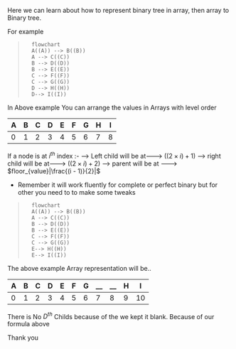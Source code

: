 
Here we can learn about how to represent binary tree in array, then array to Binary tree.

For example
>```mermaid
>	flowchart
>	A((A)) --> B((B))
>	A --> C((C))
>	B --> D((D))
>	B --> E((E))
>	C --> F((F))
>	C --> G((G))
>	D --> H((H))
>	D--> I((I))
>```

In Above example You can arrange the values in Arrays with level order

|A|B|C|D|E|F|G|H|I|
|-|-|-|-|-|-|-|-|-|
|0|1|2|3|4|5|6|7|8|

If a node is at $i^{th}$ index :-
--> Left child will be at---> $((2\times i)+1)$
--> right child will be at---> $((2\times i)+2)$
--> parent will be at ---> $floor_{value}|\frac{(i - 1)}{2}|$

- Remember it will work fluently for complete or perfect binary but for other you need to to make some tweaks 
>```mermaid
>	flowchart
>	A((A)) --> B((B))
>	A --> C((C))
>	B --> D((D))
>	B --> E((E))
>	C --> F((F))
>	C --> G((G))
>	E--> H((H))
>	E--> I((I))
>```

The above example Array representation will be..

|A|B|C|D|E|F|G|__|__|H|I|
|-|-|-|-|-|-|-|-|-|-|-|
|0|1|2|3|4|5|6|7|8|9|10|

There is No $D^{th}$ Childs because of the we kept it blank. Because of our formula above

Thank you

